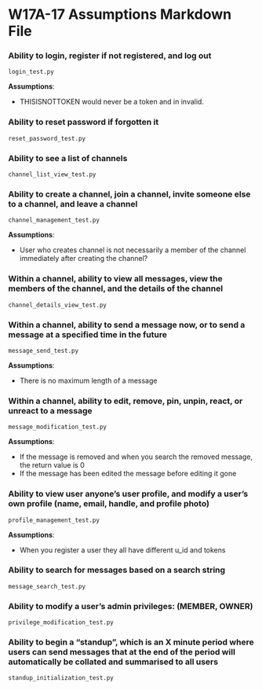 # W17A-17 Assumptions Markdown File
### Ability to login, register if not registered, and log out
```
login_test.py
```
**Assumptions**:
- THISISNOTTOKEN would never be a token and in invalid.

### Ability to reset password if forgotten it
```
reset_password_test.py
```
### Ability to see a list of channels
```
channel_list_view_test.py
```
### Ability to create a channel, join a channel, invite someone else to a channel, and leave a channel
```
channel_management_test.py
```
**Assumptions**:
- User who creates channel is not necessarily a member of the channel immediately after creating the channel?

### Within a channel, ability to view all messages, view the members of the channel, and the details of the channel
``` 
channel_details_view_test.py
```
### Within a channel, ability to send a message now, or to send a message at a specified time in the future
```
message_send_test.py
```
**Assumptions**:
- There is no maximum length of a message

### Within a channel, ability to edit, remove, pin, unpin, react, or unreact to a message
```
message_modification_test.py
```
**Assumptions**:
- If the message is removed and when you search the removed message, the return value is 0
- If the message has been edited the message before editing it gone

### Ability to view user anyone’s user profile, and modify a user’s own profile (name, email, handle, and profile photo)
```
profile_management_test.py
```
**Assumptions**:
- When you register a user they all have different u_id and tokens

### Ability to search for messages based on a search string
```
message_search_test.py
```
### Ability to modify a user’s admin privileges: (MEMBER, OWNER)
```
privilege_modification_test.py
```
### Ability to begin a “standup”, which is an X minute period where users can send messages that at the end of the period will automatically be collated and summarised to all users
```
standup_initialization_test.py
```
